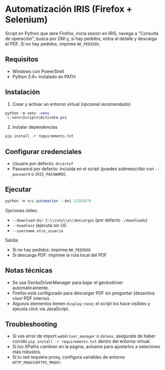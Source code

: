 # Automatización IRIS (Firefox + Selenium)

Script en Python que abre Firefox, inicia sesión en IRIS, navega a "Consulta de operación", busca por DNI y, si hay pedidos, entra al detalle y descarga el PDF. Si no hay pedidos, imprime `NO_PEDIDOS`.

## Requisitos
- Windows con PowerShell
- Python 3.9+ instalado en PATH

## Instalación
1. Crear y activar un entorno virtual (opcional recomendado)

```powershell
python -m venv .venv
.\.venv\Scripts\Activate.ps1
```

2. Instalar dependencias

```powershell
pip install -r requirements.txt
```

## Configurar credenciales
- Usuario por defecto: `drcartof`
- Password por defecto: incluida en el script (puedes sobreescribir con `--password` o `IRIS_PASSWORD`).

## Ejecutar

```powershell
python -m src.automation --dni 12345678
```

Opciones útiles:
- `--download-dir C:\\ruta\\a\\descargas` (por defecto `./downloads`)
- `--headless` (ejecuta sin UI)
- `--username otro_usuario`

Salida:
- Si no hay pedidos: imprime `NO_PEDIDOS`
- Si descarga PDF: imprime la ruta local del PDF

## Notas técnicas
- Se usa GeckoDriverManager para bajar el geckodriver automáticamente.
- Firefox está configurado para descargar PDF sin preguntar (desactiva visor PDF interno).
- Algunos elementos tienen `display:none`; el script los hace visibles y ejecuta click via JavaScript.

## Troubleshooting
- Si ves error de import `webdriver_manager` o `dotenv`, asegúrate de haber corrido `pip install -r requirements.txt` dentro del entorno virtual.
- Si los XPaths cambian en la página, avísame para ajustarlos a selectores más robustos.
- Si tu red requiere proxy, configura variables de entorno `HTTP_PROXY`/`HTTPS_PROXY`.
